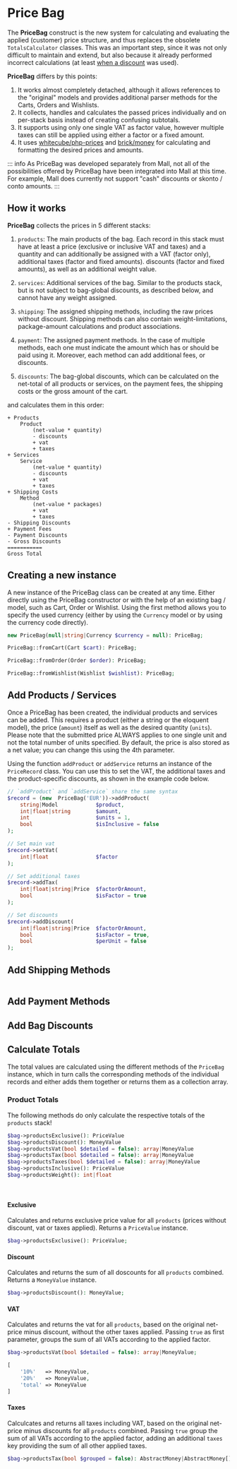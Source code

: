 <script setup>
import BadgeStd from '../../.vitepress/components/BadgeStd.vue'
import SpoilerStd from '../../.vitepress/components/SpoilerStd.vue'
</script>

# Price Bag
<BadgeStd label="Page is Work in Progress" color="danger" />
<BadgeStd label="New in 3.2.0" color="warning" />

The **PriceBag** construct is the new system for calculating and evaluating the applied (customer) 
price structure, and thus replaces the obsolete `TotalsCalculator` classes. This was an important
step, since it was not only difficult to maintain and extend, but also because it already performed 
incorrect calculations (at least [when a discount](https://github.com/Hts-GmbH/oc-mall-plugin/issues/423) 
was used).

**PriceBag** differs by this points:

1. It works almost completely detached, although it allows references to the "original" models and 
provides additional parser methods for the Carts, Orders and Wishlists.
2. It collects, handles and calculates the passed prices individually and on per-stack basis instead
of creating confusing subtotals.
3. It supports using only one single VAT as factor value, however multiple taxes can still be applied 
using either a factor or a fixed amount.
4. It uses [whitecube/php-prices](https://github.com/whitecube/php-prices) and [brick/money](https://github.com/brick/money) 
for calculating and formatting the desired prices and amounts.

::: info
As PriceBag was developed separately from Mall, not all of the possibilities offered by PriceBag have 
been integrated into Mall at this time. For example, Mall does currently not support "cash" discounts 
or skonto / conto amounts.
:::


## How it works

**PriceBag** collects the prices in 5 different stacks:

1. `products`: The main products of the bag. Each record in this stack must have at least a price 
(exclusive or inclusive VAT and taxes) and a quantity and can additionally be assigned with a VAT 
(factor only), additional taxes (factor and fixed amounts). discounts (factor and fixed amounts), as 
well as an additional weight value.

2. `services`: Additional services of the bag. Similar to the products stack, but is not subject to 
bag-global discounts, as described below, and cannot have any weight assigned.

3. `shipping`: The assigned shipping methods, including the raw prices without discount. Shipping 
methods can also contain weight-limitations, package-amount calculations and product associations.

4. `payment`: The assigned payment methods. In the case of multiple methods, each one must indicate 
the amount which has or should be paid using it. Moreover, each method can add additional fees, or 
discounts.

5. `discounts`: The bag-global discounts, which can be calculated on the net-total of all products 
or services, on the payment fees, the shipping costs or the gross amount of the cart.

and calculates them in this order:

```
+ Products
    Product
        (net-value * quantity)
        - discounts
        + vat
        + taxes
+ Services
    Service
        (net-value * quantity)
        - discounts
        + vat
        + taxes
+ Shipping Costs
    Method
        (net-value * packages)
        + vat
        + taxes
- Shipping Discounts
+ Payment Fees
- Payment Discounts
- Gross Discounts
===========
Gross Total
```

## Creating a new instance

A new instance of the PriceBag class can be created at any time. Either directly using the PriceBag 
constructor or with the help of an existing bag / model, such as Cart, Order or Wishlist. Using the 
first method allows you to specify the used currency (either by using the `Currency` model or by 
using the currency code directly).

```php
new PriceBag(null|string|Currency $currency = null): PriceBag;
```

```php
PriceBag::fromCart(Cart $cart): PriceBag;
```

```php
PriceBag::fromOrder(Order $order): PriceBag;
```

```php 
PriceBag::fromWishlist(Wishlist $wishlist): PriceBag;
```

## Add Products / Services
Once a PriceBag has been created, the individual products and services can be added. This requires a 
product (either a string or the eloquent model), the price (`amount`) itself as well as the desired 
quantity (`units`). Please note that the submitted price ALWAYS applies to one single unit and not 
the total number of units specified. By default, the price is also stored as a net value; you can 
change this using the 4th parameter.

Using the function `addProduct` or `addService` returns an instance of the `PriceRecord` class. You 
can use this to set the VAT, the additional taxes and the product-specific discounts, as shown in 
the example code below.

```php
// `addProduct` and `addService` share the same syntax
$record = (new  PriceBag('EUR'))->addProduct(
    string|Model            $product,
    int|float|string        $amount,
    int                     $units = 1,
    bool                    $isInclusive = false
);

// Set main vat
$record->setVat(
    int|float               $factor
);

// Set additional taxes
$record->addTax(
    int|float|string|Price  $factorOrAmount, 
    bool                    $isFactor = true
);

// Set discounts
$record->addDiscount(
    int|float|string|Price  $factorOrAmount, 
    bool                    $isFactor = true, 
    bool                    $perUnit = false
);
```

## Add Shipping Methods



```php
```

## Add Payment Methods

## Add Bag Discounts

## Calculate Totals

The total values are calculated using the different methods of the `PriceBag` instance, which in 
turn calls the corresponding methods of the individual records and either adds them together or 
returns them as a collection array.

### Product Totals

The following methods do only calculate the respective totals of the `products` stack!

```php
$bag->productsExclusive(): PriceValue
$bag->productsDiscount(): MoneyValue
$bag->productsVat(bool $detailed = false): array|MoneyValue
$bag->productsTax(bool $detailed = false): array|MoneyValue
$bag->productsTaxes(bool $detailed = false): array|MoneyValue
$bag->productsInclusive(): PriceValue
$bag->productsWeight(): int|float
```

<SpoilerStd label="Details">

<br />

#### Exclusive

Calculates and returns exclusive price value for all `products` (prices without discount, vat or 
taxes applied). Returns a `PriceValue` instance.

```php
$bag->productsExclusive(): PriceValue;
```

#### Discount

Calculates and returns the sum of all doscounts for all `products` combined. Returns a `MoneyValue` 
instance.

```php
$bag->productsDiscount(): MoneyValue;
```

#### VAT

Calculates and returns the vat for all `products`, based on the original net-price minus discount, 
without the other taxes applied. Passing `true` as first parameter, groups the sum of all VATs 
according to the applied factor.

```php
$bag->productsVat(bool $detailed = false): array|MoneyValue;
```

```php
[
    '10%'   => MoneyValue,
    '20%'   => MoneyValue,
    'total' => MoneyValue
]
```

#### Taxes

Calculcates and returns all taxes including VAT, based on the original net-price minus discounts for 
all `products` combined. Passing `true` group the sum of all VATs according to the applied factor, 
adding an additional `taxes` key providing the sum of all other applied taxes.

```php
$bag->productsTax(bool $grouped = false): AbstractMoney|AbstractMoney[];
```

</SpoilerStd>
